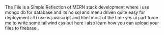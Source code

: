The File is a Simple Reflection of MERN stack development where i use
mongo db for database and its no sql and menu driven quite easy for deployment all i use is 
javascript and html most of the time yes ui part 
force me to write some tailwind css but here i also learn how you can 
upload your files to firebase .
